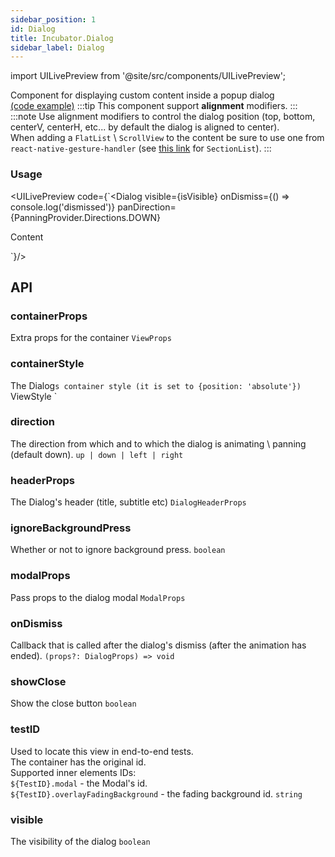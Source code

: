 ```yaml
---
sidebar_position: 1
id: Dialog
title: Incubator.Dialog
sidebar_label: Dialog
---
```


import UILivePreview from '@site/src/components/UILivePreview';

Component for displaying custom content inside a popup dialog  
[(code example)](https://github.com/wix/react-native-ui-lib/blob/master/demo/src/screens/incubatorScreens/IncubatorDialogScreen.tsx)
:::tip
This component support **alignment** modifiers.
:::
:::note
Use alignment modifiers to control the dialog position (top, bottom, centerV, centerH, etc... by default the dialog is aligned to center).  
When adding a `FlatList` \ `ScrollView` to the content be sure to use one from `react-native-gesture-handler` (see [this link](https://github.com/software-mansion/react-native-gesture-handler/issues/1380) for `SectionList`).
:::
<div style={{display: 'flex', flexDirection: 'row', overflowX: 'auto', maxHeight: '500px', alignItems: 'center'}}></div>

### Usage
<UILivePreview code={`<Dialog
  visible={isVisible}
  onDismiss={() => console.log('dismissed')}
  panDirection={PanningProvider.Directions.DOWN}
>
  <Text text60>Content</Text>
</Dialog>`}/>

## API
### containerProps
Extra props for the container
`ViewProps ` 

### containerStyle
The Dialog`s container style (it is set to {position: 'absolute'})
`ViewStyle ` 

### direction
The direction from which and to which the dialog is animating \ panning (default down).
`up | down | left | right ` 

### headerProps
The Dialog's header (title, subtitle etc)
`DialogHeaderProps ` 

### ignoreBackgroundPress
Whether or not to ignore background press.
`boolean ` 

### modalProps
Pass props to the dialog modal
`ModalProps ` 

### onDismiss
Callback that is called after the dialog's dismiss (after the animation has ended).
`(props?: DialogProps) => void ` 

### showClose
Show the close button
`boolean ` 

### testID
Used to locate this view in end-to-end tests.  
The container has the original id.  
Supported inner elements IDs:  
`${TestID}.modal` - the Modal's id.  
`${TestID}.overlayFadingBackground` - the fading background id.
`string ` 

### visible
The visibility of the dialog
`boolean ` 


